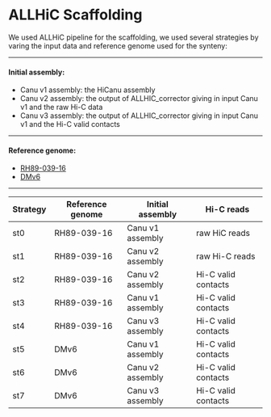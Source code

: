 ALLHiC Scaffolding
=

We used ALLHiC pipeline for the scaffolding, we used several strategies by varing the input data and reference genome used for the synteny:

----------------
#### Initial assembly:

- Canu v1 assembly: the HiCanu assembly 
- Canu v2 assembly: the output of ALLHIC_corrector giving in input Canu v1 and the raw Hi-C data 
- Canu v3 assembly: the output of ALLHIC_corrector giving in input Canu v1 and the Hi-C valid contacts 

----------------
#### Reference genome:

- [RH89-039-16](https://www.nature.com/articles/s41588-020-0699-x)
- [DMv6](https://academic.oup.com/gigascience/article/9/9/giaa100/5910251)

----------------

| Strategy  | Reference genome | Initial assembly | Hi-C reads |
| ------------- | ------------- | ------------- | ------------- |
| st0  | RH89-039-16   | Canu v1 assembly | raw HiC reads |
| st1  | RH89-039-16   | Canu v2 assembly | raw Hi-C reads|
| st2  | RH89-039-16   | Canu v2 assembly | Hi-C valid contacts|
| st3  | RH89-039-16   | Canu v1 assembly  | Hi-C valid contacts|
| st4  | RH89-039-16   | Canu v3 assembly  | Hi-C valid contacts|
| st5  | DMv6    | Canu v1 assembly  | Hi-C valid contacts|
| st6  | DMv6    | Canu v2 assembly | Hi-C valid contacts|
| st7  | DMv6    | Canu v3 assembly | Hi-C valid contacts|

